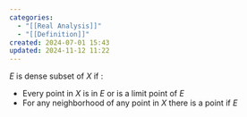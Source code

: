 ```yaml
---
categories:
  - "[[Real Analysis]]"
  - "[[Definition]]"
created: 2024-07-01 15:43
updated: 2024-11-12 11:22
---
```

$E$ is dense subset of $X$ if :
- Every point in $X$ is in $E$ or is a limit point of $E$ 
- For any neighborhood of any point in $X$ there is a point if $E$ 